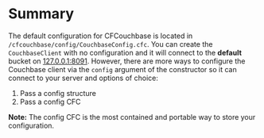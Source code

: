 # Summary

The default configuration for CFCouchbase is located in  `/cfcouchbase/config/CouchbaseConfig.cfc`.  You can create the `CouchbaseClient` with no configuration and it will connect to the **default** bucket on [127.0.0.1:8091](http://127.0.0.1:8091).  However, there are more ways to configure the Couchbase client via the `config` argument of the constructor so it can connect to your server and options of choice:

1. Pass a config structure
2. Pass a config CFC

**Note:** The config CFC is the most contained and portable way to store your configuration.




